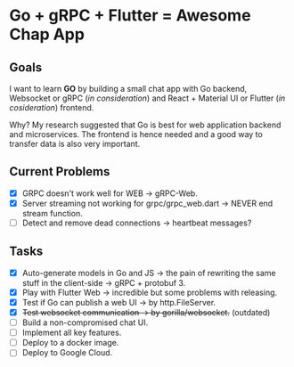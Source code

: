 # Go + gRPC + Flutter = Awesome Chap App

## Goals
I want to learn **GO** by building a small chat app with Go backend, Websocket or gRPC (*in consideration*) and React + Material UI or Flutter (*in cosideration*) frontend.

Why? My research suggested that Go is best for web application backend and microservices. The frontend is hence needed and a good way to transfer data is also very important.

## Current Problems
 - [x] GRPC doesn't work well for WEB -> gRPC-Web.
 - [x] Server streaming not working for grpc/grpc_web.dart -> NEVER end stream function.
 - [ ] Detect and remove dead connections -> heartbeat messages?
## Tasks
 - [x] Auto-generate models in Go and JS -> the pain of rewriting the same stuff in the client-side -> gRPC + protobuf 3.
 - [x] Play with Flutter Web -> incredible but some problems with releasing.
 - [x] Test if Go can publish a web UI -> by http.FileServer.
 - [x] ~~Test websocket communication -> by gorilla/websocket.~~ (outdated)
 - [ ] Build a non-compromised chat UI.
 - [ ] Implement all key features.
 - [ ] Deploy to a docker image.
 - [ ] Deploy to Google Cloud.
